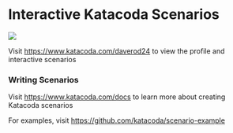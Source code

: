 # Interactive Katacoda Scenarios

[![](http://shields.katacoda.com/katacoda/daverod24/count.svg)](https://www.katacoda.com/daverod24 "Get your profile on Katacoda.com")

Visit https://www.katacoda.com/daverod24 to view the profile and interactive scenarios

### Writing Scenarios
Visit https://www.katacoda.com/docs to learn more about creating Katacoda scenarios

For examples, visit https://github.com/katacoda/scenario-example
